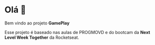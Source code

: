 # Olá 👋

Bem vindo ao projeto **GamePlay** 

Esse projeto é baseado nas aulas de PROGMOVD e do bootcam da **Next Level Week Together** da Rocketseat. 

